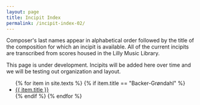 ```yaml
---
layout: page
title: Incipit Index
permalink: /incipit-index-02/
---
```


<div class="toc">
  <p>Composer's last names appear in alphabetical order followed by the title of the composition for which an incipit is available. All of the current incipits are transcribed from scores housed in the Lilly Music Library.</p>
  <p>This page is under development. Incipits will be added here over time and we will be testing out organization and layout.</p>

<ul class="texts">
    {% for item in site.texts %}
      {% if item.title == "Backer-Grøndahl" %}
        <li class="text-title">
      <a href="{{ site.baseurl }}{{ item.url }}">
        {{ item.title }}
      </a>
    </li>
      {% endif %}
    {% endfor %}
</ul>
</div>
